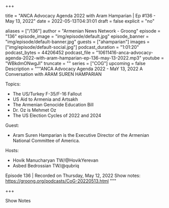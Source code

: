 
+++

title = "ANCA Advocacy Agenda 2022 with Aram Hamparian  | Ep #136 - May 13, 2022"
date = 2022-05-13T04:31:01
draft = false
explicit = "no"

aliases = ["/136"]
author = "Armenian News Network - Groong"
episode = "136"
episode_image = "img/episode/default.jpg"
episode_banner = "img/episode/default-banner.jpg"
guests = ["ahamparian"]
images = ["img/episode/default-social.jpg"]
podcast_duration = "1:01:20"
podcast_bytes = 44206452
podcast_file = "10611416-anca-advocacy-agenda-2022-with-aram-hamparian-ep-136-may-13-2022.mp3"
youtube = "WBkdmONwgJI"
truncate = ""
series = ["COG"]
upcoming = false
Description = """ANCA Advocacy Agenda 2022 - MaY 13, 2022
A Conversation with ARAM SUREN HAMPARIAN

Topics:
* The US/Turkey F-35/F-16 Fallout
* US Aid to Armenia and Artsakh
* The Armenian Genocide Education Bill
* Dr. Oz is Mehmet Oz
* The US Election Cycles of 2022 and 2024


Guest:
* Aram Suren Hamparian is the Executive Director of the Armenian National Committee of America.

Hosts:
* Hovik Manucharyan TW/@HovikYerevan
* Asbed Bedrossian TW/@qubriq


Episode 136 | Recorded on Thursday, May 12, 2022
Show notes: https://groong.org/podcasts/CoG-20220513.html
"""

+++

Show Notes

